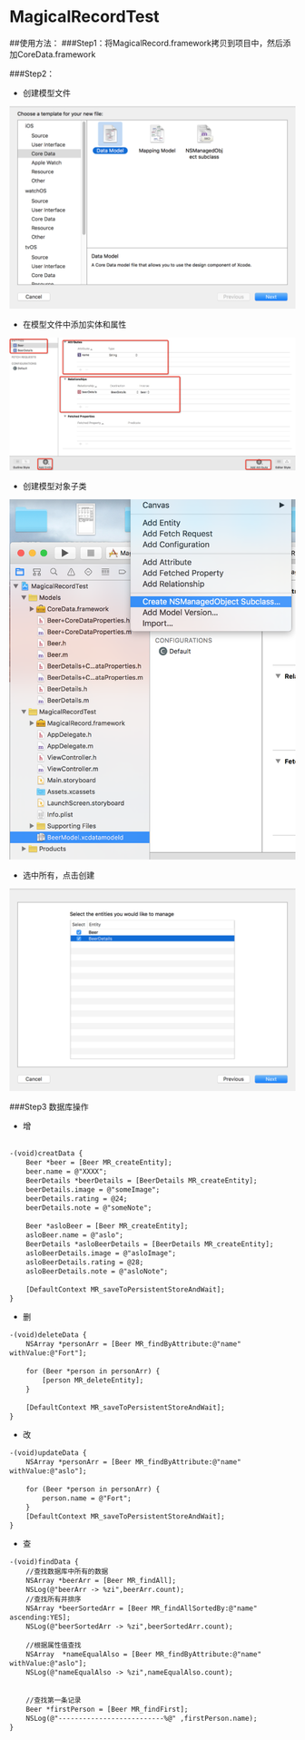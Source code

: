 # MagicalRecordTest
##使用方法：
###Step1：将MagicalRecord.framework拷贝到项目中，然后添加CoreData.framework

###Step2：
* 创建模型文件

![创建模型](https://github.com/Mag1cPanda/MyPictcures/blob/master/创建模型-0%402x.png)

* 在模型文件中添加实体和属性

![添加实体和属性](https://github.com/Mag1cPanda/MyPictcures/blob/master/添加实体和属性.png)

* 创建模型对象子类

![创建模型对象子类](https://github.com/Mag1cPanda/MyPictcures/blob/master/创建模型对象子类.png)

* 选中所有，点击创建

![选中所有](https://github.com/Mag1cPanda/MyPictcures/blob/master/选中所有.png)

###Step3 数据库操作

* 增

```

-(void)creatData {
    Beer *beer = [Beer MR_createEntity];
    beer.name = @"XXXX";
    BeerDetails *beerDetails = [BeerDetails MR_createEntity];
    beerDetails.image = @"someImage";
    beerDetails.rating = @24;
    beerDetails.note = @"someNote";
    
    Beer *asloBeer = [Beer MR_createEntity];
    asloBeer.name = @"aslo";
    BeerDetails *asloBeerDetails = [BeerDetails MR_createEntity];
    asloBeerDetails.image = @"asloImage";
    asloBeerDetails.rating = @28;
    asloBeerDetails.note = @"asloNote";
    
    [DefaultContext MR_saveToPersistentStoreAndWait];
}

```

* 删

```
-(void)deleteData {
    NSArray *personArr = [Beer MR_findByAttribute:@"name" withValue:@"Fort"];
    
    for (Beer *person in personArr) {
        [person MR_deleteEntity];
    }
    
    [DefaultContext MR_saveToPersistentStoreAndWait];
}
```

* 改

```
-(void)updateData {
    NSArray *personArr = [Beer MR_findByAttribute:@"name" withValue:@"aslo"];
    
    for (Beer *person in personArr) {
        person.name = @"Fort";
    }
    [DefaultContext MR_saveToPersistentStoreAndWait];
}
```

* 查

```
-(void)findData {
    //查找数据库中所有的数据
    NSArray *beerArr = [Beer MR_findAll];
    NSLog(@"beerArr -> %zi",beerArr.count);
    //查找所有并排序
    NSArray *beerSortedArr = [Beer MR_findAllSortedBy:@"name" ascending:YES];
    NSLog(@"beerSortedArr -> %zi",beerSortedArr.count);
    
    //根据属性值查找
    NSArray  *nameEqualAlso = [Beer MR_findByAttribute:@"name" withValue:@"aslo"];
    NSLog(@"nameEqualAlso -> %zi",nameEqualAlso.count);
    
    
    //查找第一条记录
    Beer *firstPerson = [Beer MR_findFirst];
    NSLog(@"--------------------------%@" ,firstPerson.name);
}

```




